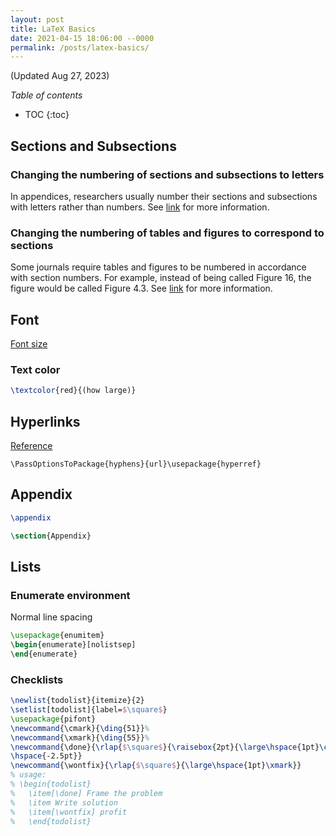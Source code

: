 ```yaml
---
layout: post
title: LaTeX Basics
date: 2021-04-15 18:06:00 --0000
permalink: /posts/latex-basics/
---
```


(Updated Aug 27, 2023)

*Table of contents*

* TOC
{:toc}



## Sections and Subsections

### Changing the numbering of sections and subsections to letters
In appendices, researchers usually number their sections and subsections with letters rather than numbers. See [link](https://latex.org/forum/viewtopic.php?t=32632) for more information.

### Changing the numbering of tables and figures to correspond to sections
Some journals require tables and figures to be numbered in accordance with section numbers. For example, instead of being called Figure 16, the figure would be called Figure 4.3. See [link](https://tex.stackexchange.com/questions/85776/change-figure-numbering-for-appendix) for more information.

## Font
[Font size](https://texblog.org/2012/08/29/changing-the-font-size-in-latex/)

### Text color
```latex
\textcolor{red}{(how large)}
```

## Hyperlinks
[Reference](https://tex.stackexchange.com/questions/3033/forcing-linebreaks-in-url)
```
\PassOptionsToPackage{hyphens}{url}\usepackage{hyperref}
```

## Appendix
```LaTeX
\appendix

\section{Appendix}
```

## Lists

### Enumerate environment
Normal line spacing
```LaTeX
\usepackage{enumitem}
\begin{enumerate}[nolistsep]
\end{enumerate}
```

### Checklists
```LaTeX
\newlist{todolist}{itemize}{2}
\setlist[todolist]{label=$\square$}
\usepackage{pifont}
\newcommand{\cmark}{\ding{51}}%
\newcommand{\xmark}{\ding{55}}%
\newcommand{\done}{\rlap{$\square$}{\raisebox{2pt}{\large\hspace{1pt}\cmark}}%
\hspace{-2.5pt}}
\newcommand{\wontfix}{\rlap{$\square$}{\large\hspace{1pt}\xmark}}
% usage:
% \begin{todolist}
%   \item[\done] Frame the problem
%   \item Write solution
%   \item[\wontfix] profit
%   \end{todolist}
```